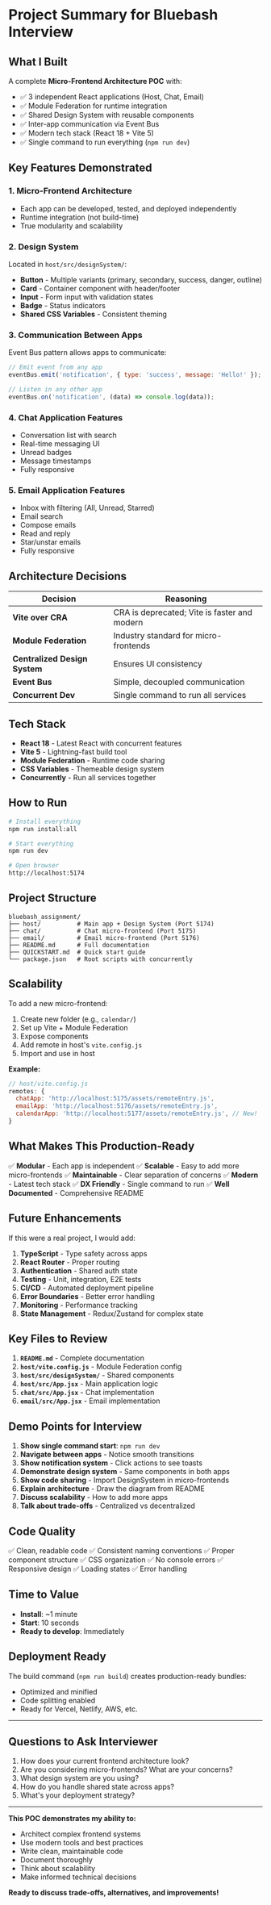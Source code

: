 # Project Summary for Bluebash Interview

## What I Built

A complete **Micro-Frontend Architecture POC** with:
- ✅ 3 independent React applications (Host, Chat, Email)
- ✅ Module Federation for runtime integration
- ✅ Shared Design System with reusable components
- ✅ Inter-app communication via Event Bus
- ✅ Modern tech stack (React 18 + Vite 5)
- ✅ Single command to run everything (`npm run dev`)

## Key Features Demonstrated

### 1. **Micro-Frontend Architecture**
- Each app can be developed, tested, and deployed independently
- Runtime integration (not build-time)
- True modularity and scalability

### 2. **Design System**
Located in `host/src/designSystem/`:
- **Button** - Multiple variants (primary, secondary, success, danger, outline)
- **Card** - Container component with header/footer
- **Input** - Form input with validation states
- **Badge** - Status indicators
- **Shared CSS Variables** - Consistent theming

### 3. **Communication Between Apps**
Event Bus pattern allows apps to communicate:
```javascript
// Emit event from any app
eventBus.emit('notification', { type: 'success', message: 'Hello!' });

// Listen in any other app
eventBus.on('notification', (data) => console.log(data));
```

### 4. **Chat Application Features**
- Conversation list with search
- Real-time messaging UI
- Unread badges
- Message timestamps
- Fully responsive

### 5. **Email Application Features**
- Inbox with filtering (All, Unread, Starred)
- Email search
- Compose emails
- Read and reply
- Star/unstar emails
- Fully responsive

## Architecture Decisions

| Decision | Reasoning |
|----------|-----------|
| **Vite over CRA** | CRA is deprecated; Vite is faster and modern |
| **Module Federation** | Industry standard for micro-frontends |
| **Centralized Design System** | Ensures UI consistency |
| **Event Bus** | Simple, decoupled communication |
| **Concurrent Dev** | Single command to run all services |

## Tech Stack

- **React 18** - Latest React with concurrent features
- **Vite 5** - Lightning-fast build tool
- **Module Federation** - Runtime code sharing
- **CSS Variables** - Themeable design system
- **Concurrently** - Run all services together

## How to Run

```bash
# Install everything
npm run install:all

# Start everything
npm run dev

# Open browser
http://localhost:5174
```

## Project Structure

```
bluebash_assignment/
├── host/          # Main app + Design System (Port 5174)
├── chat/          # Chat micro-frontend (Port 5175)
├── email/         # Email micro-frontend (Port 5176)
├── README.md      # Full documentation
├── QUICKSTART.md  # Quick start guide
└── package.json   # Root scripts with concurrently
```

## Scalability

To add a new micro-frontend:
1. Create new folder (e.g., `calendar/`)
2. Set up Vite + Module Federation
3. Expose components
4. Add remote in host's `vite.config.js`
5. Import and use in host

**Example:**
```javascript
// host/vite.config.js
remotes: {
  chatApp: 'http://localhost:5175/assets/remoteEntry.js',
  emailApp: 'http://localhost:5176/assets/remoteEntry.js',
  calendarApp: 'http://localhost:5177/assets/remoteEntry.js', // New!
}
```

## What Makes This Production-Ready

✅ **Modular** - Each app is independent
✅ **Scalable** - Easy to add more micro-frontends
✅ **Maintainable** - Clear separation of concerns
✅ **Modern** - Latest tech stack
✅ **DX Friendly** - Single command to run
✅ **Well Documented** - Comprehensive README

## Future Enhancements

If this were a real project, I would add:
1. **TypeScript** - Type safety across apps
2. **React Router** - Proper routing
3. **Authentication** - Shared auth state
4. **Testing** - Unit, integration, E2E tests
5. **CI/CD** - Automated deployment pipeline
6. **Error Boundaries** - Better error handling
7. **Monitoring** - Performance tracking
8. **State Management** - Redux/Zustand for complex state

## Key Files to Review

1. **`README.md`** - Complete documentation
2. **`host/vite.config.js`** - Module Federation config
3. **`host/src/designSystem/`** - Shared components
4. **`host/src/App.jsx`** - Main application logic
5. **`chat/src/App.jsx`** - Chat implementation
6. **`email/src/App.jsx`** - Email implementation

## Demo Points for Interview

1. **Show single command start**: `npm run dev`
2. **Navigate between apps** - Notice smooth transitions
3. **Show notification system** - Click actions to see toasts
4. **Demonstrate design system** - Same components in both apps
5. **Show code sharing** - Import DesignSystem in micro-frontends
6. **Explain architecture** - Draw the diagram from README
7. **Discuss scalability** - How to add more apps
8. **Talk about trade-offs** - Centralized vs decentralized

## Code Quality

✅ Clean, readable code
✅ Consistent naming conventions
✅ Proper component structure
✅ CSS organization
✅ No console errors
✅ Responsive design
✅ Loading states
✅ Error handling

## Time to Value

- **Install**: ~1 minute
- **Start**: 10 seconds
- **Ready to develop**: Immediately

## Deployment Ready

The build command (`npm run build`) creates production-ready bundles:
- Optimized and minified
- Code splitting enabled
- Ready for Vercel, Netlify, AWS, etc.

---

## Questions to Ask Interviewer

1. How does your current frontend architecture look?
2. Are you considering micro-frontends? What are your concerns?
3. What design system are you using?
4. How do you handle shared state across apps?
5. What's your deployment strategy?

---

**This POC demonstrates my ability to:**
- Architect complex frontend systems
- Use modern tools and best practices
- Write clean, maintainable code
- Document thoroughly
- Think about scalability
- Make informed technical decisions

**Ready to discuss trade-offs, alternatives, and improvements!**
